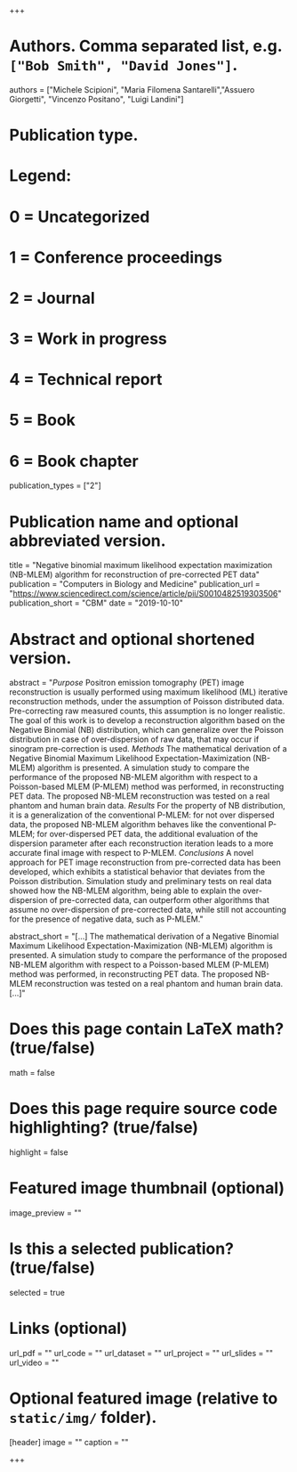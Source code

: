 +++

# Authors. Comma separated list, e.g. `["Bob Smith", "David Jones"]`.
authors = ["Michele Scipioni", "Maria Filomena Santarelli","Assuero Giorgetti", "Vincenzo Positano", "Luigi Landini"]

# Publication type.
# Legend:
# 0 = Uncategorized
# 1 = Conference proceedings
# 2 = Journal
# 3 = Work in progress
# 4 = Technical report
# 5 = Book
# 6 = Book chapter
publication_types = ["2"]

# Publication name and optional abbreviated version.
title = "Negative binomial maximum likelihood expectation maximization (NB-MLEM) algorithm for reconstruction of pre-corrected PET data"
publication = "Computers in Biology and Medicine"
publication_url = "https://www.sciencedirect.com/science/article/pii/S0010482519303506"
publication_short = "CBM"
date = "2019-10-10"

# Abstract and optional shortened version.
abstract = "*Purpose* Positron emission tomography (PET) image reconstruction is usually performed using maximum likelihood (ML) iterative reconstruction methods, under the assumption of Poisson distributed data. Pre-correcting raw measured counts, this assumption is no longer realistic. The goal of this work is to develop a reconstruction algorithm based on the Negative Binomial (NB) distribution, which can generalize over the Poisson distribution in case of over-dispersion of raw data, that may occur if sinogram pre-correction is used. *Methods* The mathematical derivation of a Negative Binomial Maximum Likelihood Expectation-Maximization (NB-MLEM) algorithm is presented. A simulation study to compare the performance of the proposed NB-MLEM algorithm with respect to a Poisson-based MLEM (P-MLEM) method was performed, in reconstructing PET data. The proposed NB-MLEM reconstruction was tested on a real phantom and human brain data. *Results* For the property of NB distribution, it is a generalization of the conventional P-MLEM: for not over dispersed data, the proposed NB-MLEM algorithm behaves like the conventional P-MLEM; for over-dispersed PET data, the additional evaluation of the dispersion parameter after each reconstruction iteration leads to a more accurate final image with respect to P-MLEM. *Conclusions* A novel approach for PET image reconstruction from pre-corrected data has been developed, which exhibits a statistical behavior that deviates from the Poisson distribution. Simulation study and preliminary tests on real data showed how the NB-MLEM algorithm, being able to explain the over-dispersion of pre-corrected data, can outperform other algorithms that assume no over-dispersion of pre-corrected data, while still not accounting for the presence of negative data, such as P-MLEM."

abstract_short = "[...] The mathematical derivation of a Negative Binomial Maximum Likelihood Expectation-Maximization (NB-MLEM) algorithm is presented. A simulation study to compare the performance of the proposed NB-MLEM algorithm with respect to a Poisson-based MLEM (P-MLEM) method was performed, in reconstructing PET data. The proposed NB-MLEM reconstruction was tested on a real phantom and human brain data. [...]"

# Does this page contain LaTeX math? (true/false)
math = false

# Does this page require source code highlighting? (true/false)
highlight = false

# Featured image thumbnail (optional)
image_preview = ""

# Is this a selected publication? (true/false)
selected = true

# Links (optional)
url_pdf = ""
url_code = ""
url_dataset = ""
url_project = ""
url_slides = ""
url_video = ""

# Optional featured image (relative to `static/img/` folder).
[header]
image = ""
caption = ""

+++

